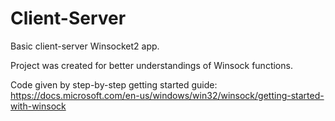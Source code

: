 # Client-Server
Basic client-server Winsocket2 app.

Project was created for better understandings of Winsock functions.

Code given by step-by-step getting started guide: https://docs.microsoft.com/en-us/windows/win32/winsock/getting-started-with-winsock
